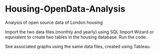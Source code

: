 # Housing-OpenData-Analysis
Analysis of open source data of London housing

Import the two data files (monthly and yearly) using SQL Import Wizard or equivalent to create two tables in the housing database.
Run the code.

See associated graphs using the same data files, created using Tableau.
